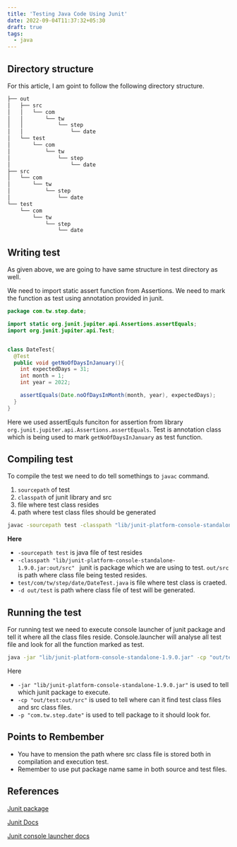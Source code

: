 ```yaml
---
title: 'Testing Java Code Using Junit'
date: 2022-09-04T11:37:32+05:30
draft: true
tags:
  - java
---
```


## Directory structure

For this article, I am goint to follow the following directory structure.

```sh
├── out
│   ├── src
│   │   └── com
│   │       └── tw
│   │           └── step
│   │               └── date
│   └── test
│       └── com
│           └── tw
│               └── step
│                   └── date
├── src
│   └── com
│       └── tw
│           └── step
│               └── date
└── test
    └── com
        └── tw
            └── step
                └── date
```

## Writing test

As given above, we are going to have same structure in test directory as well.

We need to import static assert function from Assertions. We need to mark the function as test using annotation provided in junit.

```java
package com.tw.step.date;

import static org.junit.jupiter.api.Assertions.assertEquals;
import org.junit.jupiter.api.Test;


class DateTest{
  @Test
  public void getNoOfDaysInJanuary(){
    int expectedDays = 31;
    int month = 1;
    int year = 2022;

    assertEquals(Date.noOfDaysInMonth(month, year), expectedDays);
  }
}
```

Here we used assertEquls funciton for assertion from library `org.junit.jupiter.api.Assertions.assertEquals`.
Test is annotation class which is being used to mark `getNoOfDaysInJanuary` as test function.

## Compiling test

To compile the test we need to do tell somethings to `javac` command.

1. `sourcepath` of test
2. `classpath` of junit library and src
3. file where test class resides
4. path where test class files should be generated

```sh
javac -sourcepath test -classpath "lib/junit-platform-console-standalone-1.9.0.jar:out/src" test/com/tw/step/date/DateTest.java  -d out/test
```

**Here**

- `-sourcepath test` is java file of test resides
- `-classpath "lib/junit-platform-console-standalone-1.9.0.jar:out/src" ` junit is package which we are using to test.
  `out/src` is path where class file being tested resides.
- `test/com/tw/step/date/DateTest.java` is file where test class is craeted.
- `-d out/test` is path where class file of test will be generated.

## Running the test

For running test we need to execute console launcher of junit package and tell it where all the class files reside.
Console.launcher will analyse all test file and look for all the function marked as test.

```sh
java -jar "lib/junit-platform-console-standalone-1.9.0.jar" -cp "out/test:out/src" -p "com.tw.step.date"
```

Here

- `-jar "lib/junit-platform-console-standalone-1.9.0.jar"` is used to tell which junit package to execute.
- `-cp "out/test:out/src"` is used to tell where can it find test class files and src class files.
- `-p "com.tw.step.date"` is used to tell package to it should look for.

## Points to Rembember

- You have to mension the path where src class file is stored both in compilation and execution test.
- Remember to use put package name same in both source and test files.

## References

[Junit package](https://search.maven.org/artifact/org.junit.platform/junit-platform-console-standalone/1.9.0/jar)

[Junit Docs](https://search.maven.org/artifact/org.junit.platform/junit-platform-console-standalone/1.9.0/jar)

[Junit console launcher docs](https://search.maven.org/artifact/org.junit.platform/junit-platform-console-standalone/1.9.0/jar)
